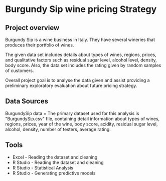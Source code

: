 # Burgundy Sip wine pricing Strategy

## Project overview 

Burgundy Sip is a wine business in Italy. They have several wineries that produces their portfolio of wines. 

The given data set includes details about types of wines, regions, prices, and qualitative factors such as residual sugar level, alcohol level,  density, body score. Also, the data set includes the rating given by random samples of customers.

Overall project goal is to analyse the data given and assist providing a preliminary exploratory evaluation about future pricing strategy.

## Data Sources 

BurgundySip data = The primary dataset used for this analysis is "BurgundySip.csv" file, containing detail information about types of wines, regions, prices, year of the wine, body score, acidity, residual sugar level, alcohol, density, number of testers, average rating.

## Tools

- Excel - Reading the dataset and cleaning 
- R Studio - Reading the dataset and cleaning 
- R Studio - Statistical Analysis
- R Studio - Generating predictive models
